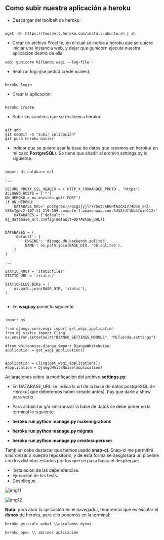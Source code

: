 


## **Como subir nuestra aplicación a heroku** ##



- Descargar del toolbelt de heroku:

```

wget -O- https://toolbelt.heroku.com/install-ubuntu.sh | sh   

```

- Crear un archivo Procfile, en el cual se indica a heroku que se quiere iniciar una instancia web, y dejar que gunicorn ejecute nuestra aplicación dentro de ella:

```
web: gunicorn MiTienda.wsgi --log-file -

```

- Realizar login(se pedirá credenciales):

```

heroku login

```


- Crear la aplicación:

```

heroku create

```

- Subir los cambios que se realicen a heroku:

```

git add .
git commit -m "subir aplicación"
git push heroku master

```
- Indicar que se quiere usar la base de datos que creemos en heroku( en mi caso **PostgreSQL**). Se tiene que añadir al archivo settings.py lo siguiente:

```

import dj_database_url

...

SECURE_PROXY_SSL_HEADER = ('HTTP_X_FORWARDED_PROTO', 'https')
ALLOWED_HOSTS = ['*']
ON_HEROKU = os.environ.get('PORT')
if ON_HEROKU:
    DATABASE_URL=' postgres://qcgsjyjlrxrbut:AB6HfA2cXIV74B8z_xKl-V88vI@ec2-107-21-219-109.compute-1.amazonaws.com:5432/df1bb3foip112r'
    DATABASES = {'default': dj_database_url.config(default=DATABASE_URL)}


DATABASES = {
    'default': {
        'ENGINE': 'django.db.backends.sqlite3',
        'NAME': os.path.join(BASE_DIR, 'db.sqlite3'),
    }
}

...

STATIC_ROOT = 'staticfiles'
STATIC_URL = '/static/'

STATICFILES_DIRS = (
    os.path.join(BASE_DIR, 'static'),
)


```

- En **wsgi.py** poner lo siguiente:

```

import os

from django.core.wsgi import get_wsgi_application
from dj_static import Cling
os.environ.setdefault("DJANGO_SETTINGS_MODULE", "MiTienda.settings")

#from whitenoise.django import DjangoWhiteNoise
application = get_wsgi_application()


application = Cling(get_wsgi_application())
#application = DjangoWhiteNoise(application)

```

Aclaraciones sobre la modificación del archivo **settings.py**:

- En DATABASE_URL se indica la url de la base de datos postgreSQL de Heroku( que deberemos haber creado antes), hay que darle a show para verlo.

- Para actualizar y/o sincronizar la base de datos se debe poner en la terminal lo siguiente:
 - **heroku run python manage.py makemigrations**
 - **heroku run python manage.py migrate**
 - **heroku run python manage.py createsuperuser**.

También cabe destacar que hemos usado **snap-ci**. Snap-ci me permitirá sincronizar a nuestro repositorio, y de esta forma se desglosará un pipeline con los distintos estados por los que se pasa hasta el despliegue:

- Instalación de las dependencias.
- Ejecución de los tests.
- Despliegue.

![img11](https://www.dropbox.com/s/dv7x5s2ujo8miwv/img11.png?dl=1)

![img12](https://www.dropbox.com/s/wk9p9es5ucn3dj5/img12.png?dl=1)




**Nota**: para abrir la aplicación en el navegador, tendremos que es escalar el **dynos** de heroku, para ello ponemos en la terminal:


```
heroku ps:scale web=1 \\escalamos dynos

heroku open \\ abrimos aplicación

```

